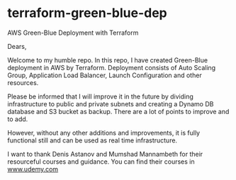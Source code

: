 # terraform-green-blue-dep
AWS Green-Blue Deployment with Terraform

Dears,

Welcome to my humble repo. In this repo, I have created Green-Blue deployment in AWS by Terraform. Deployment consists of Auto Scaling Group, Application Load Balancer, Launch Configuration and other resources.

Please be informed that I will improve it in the future by dividing infrastructure to public and private subnets and creating a Dynamo DB database and S3 bucket as backup. There are a lot of points to improve and to add.

However, without any other additions and improvements, it is fully functional still and can be used as real time infrastructure.

I want to thank Denis Astanov and Mumshad Mannambeth for their resourceful courses and guidance. You can find their courses in www.udemy.com
